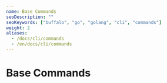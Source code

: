 ```yaml
---
name: Base Commands
seoDescription: ""
seoKeywords: ["buffalo", "go", "golang", "cli", "commands"]
weight: 2
aliases:
  - /docs/cli/commands
  - /en/docs/cli/commands
---
```


# Base Commands